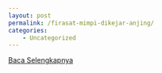 ```yaml
---
layout: post
permalink: /firasat-mimpi-dikejar-anjing/
categories:
    - Uncategorized
---
```


[Baca Selengkapnya](/01)